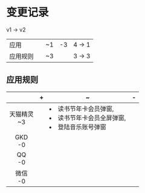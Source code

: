 # 变更记录

v1 -> v2

||||||
|-|:-:|:-:|:-:|:-:|
|应用||~1|-3|4 -> 1|
|应用规则||~3||3 -> 3|

## 应用规则

||+|~|-|
|:-:|-|-|-|
|天猫精灵<br>~3||<li>读书节年卡会员弹窗,<li>读书节年卡会员全屏弹窗,<li>登陆音乐账号弹窗||
|GKD<br>-0||||
|QQ<br>-0||||
|微信<br>-0||||
